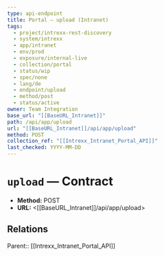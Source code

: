 ```yaml
---
type: api-endpoint
title: Portal — upload (Intranet)
tags:
  - project/intrexx-rest-discovery
  - system/intrexx
  - app/intranet
  - env/prod
  - exposure/internal-live
  - collection/portal
  - status/wip
  - spec/none
  - lang/de
  - endpoint/upload
  - method/post
  - status/active
owner: Team Integration
base_url: "[[BaseURL_Intranet]]"
path: /api/app/upload
url: "[[BaseURL_Intranet]]/api/app/upload"
method: POST
collection_ref: "[[Intrexx_Intranet_Portal_API]]"
last_checked: YYYY-MM-DD
---
```


# `upload` — Contract
- **Method:** POST
- **URL:** <[[BaseURL_Intranet]]/api/app/upload>

## Relations
Parent:: [[Intrexx_Intranet_Portal_API]]
